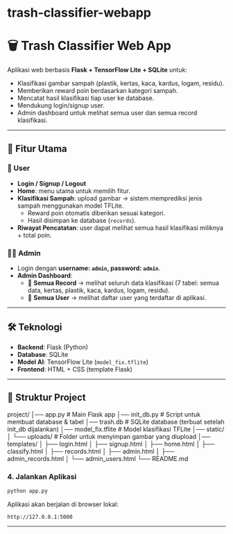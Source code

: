 # trash-classifier-webapp


# 🗑️ Trash Classifier Web App

Aplikasi web berbasis **Flask + TensorFlow Lite + SQLite** untuk:
- Klasifikasi gambar sampah (plastik, kertas, kaca, kardus, logam, residu).
- Memberikan reward poin berdasarkan kategori sampah.
- Mencatat hasil klasifikasi tiap user ke database.
- Mendukung login/signup user.
- Admin dashboard untuk melihat semua user dan semua record klasifikasi.

---

## 🚀 Fitur Utama

### 👤 User
- **Login / Signup / Logout**  
- **Home**: menu utama untuk memilih fitur.  
- **Klasifikasi Sampah**: upload gambar → sistem memprediksi jenis sampah menggunakan model TFLite.  
  - Reward poin otomatis diberikan sesuai kategori.  
  - Hasil disimpan ke database (`records`).  
- **Riwayat Pencatatan**: user dapat melihat semua hasil klasifikasi miliknya + total poin.  

### 👨‍💼 Admin
- Login dengan **username: `admin`, password: `admin`**.  
- **Admin Dashboard**:
  - 🔹 **Semua Record** → melihat seluruh data klasifikasi (7 tabel: semua data, kertas, plastik, kaca, kardus, logam, residu).  
  - 🔹 **Semua User** → melihat daftar user yang terdaftar di aplikasi.  

---

## 🛠️ Teknologi
- **Backend**: Flask (Python)  
- **Database**: SQLite  
- **Model AI**: TensorFlow Lite (`model_fix.tflite`)  
- **Frontend**: HTML + CSS (template Flask)  

---

## 📂 Struktur Project
project/
│── app.py # Main Flask app
│── init_db.py # Script untuk membuat database & tabel
│── trash.db # SQLite database (terbuat setelah init_db dijalankan)
│── model_fix.tflite # Model klasifikasi TFLite
│── static/
│ └── uploads/ # Folder untuk menyimpan gambar yang diupload
│── templates/
│ ├── login.html
│ ├── signup.html
│ ├── home.html
│ ├── classify.html
│ ├── records.html
│ ├── admin.html
│ ├── admin_records.html
│ └── admin_users.html
└── README.md


### 4. Jalankan Aplikasi

```bash
python app.py
```

Aplikasi akan berjalan di browser lokal:

```
http://127.0.0.1:5000
```

---


